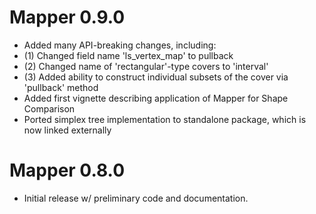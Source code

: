 
# Mapper 0.9.0
- Added many API-breaking changes, including: 
- (1) Changed field name 'ls_vertex_map' to pullback
- (2) Changed name of 'rectangular'-type covers to 'interval'
- (3) Added ability to construct individual subsets of the cover via 'pullback' method
- Added first vignette describing application of Mapper for Shape Comparison 
- Ported simplex tree implementation to standalone package, which is now linked externally  

# Mapper 0.8.0
- Initial release w/ preliminary code and documentation. 